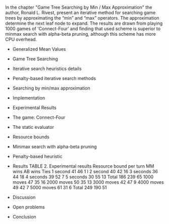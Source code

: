 
In the chapter "Game Tree Searching by Min / Max Approximation" the author, Ronald L. Rivest, present an iterative method for searching game trees by
approximating the “min” and “max” operators. The approximation determine the next leaf node to expand. The results are drawn from playing 1000 games of 'Connect-Four’
and finding that used scheme is superior to minmax search with alpha-beta pruning, although this scheme has more CPU overhead.

- Generalized Mean Values 
   
- Game Tree Searching 
- Iterative search heuristics details 
- Penalty-based iterative search methods 
- Searching by min/max approximation
- Implementation
- Experimental Results
- The game: Connect-Four 
 - The static evaluator
 - Resource bounds 
 - Minimax search with alpha-beta pruning
 - Penalty-based heuristic 
 - Results
TABLE 2. Experimental results
Resource bound per turn MM wins AB wins Ties
1 second 41 46 1 l
2 second 40 42 16
3 seconds 36 44 18
4 seconds 39 52 7
5 seconds 30 55 13
Total 186 239 65
1000 moves 47 35 16
2000 moves 50 35 13
3000 moves 42 47 9
4000 moves 49 42 7
5000 moves 61 31 6
Total 249 190 51 

 - Discussion
 - Open problems
 - Conclusion 
